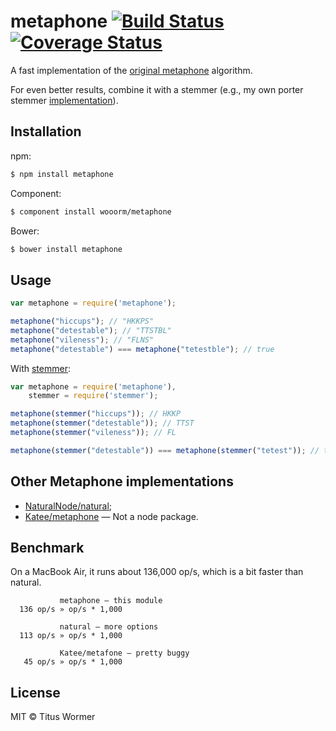 # metaphone [![Build Status](https://img.shields.io/travis/wooorm/metaphone.svg?style=flat)](https://travis-ci.org/wooorm/metaphone) [![Coverage Status](https://img.shields.io/coveralls/wooorm/metaphone.svg?style=flat)](https://coveralls.io/r/wooorm/metaphone?branch=master)

A fast implementation of the [original metaphone](http://en.wikipedia.org/wiki/Metaphone) algorithm.

For even better results, combine it with a stemmer (e.g., my own porter stemmer [implementation](https://github.com/wooorm/stemmer)).

## Installation

npm:
```sh
$ npm install metaphone
```

Component:
```sh
$ component install wooorm/metaphone
```

Bower:
```sh
$ bower install metaphone
```

## Usage

```js
var metaphone = require('metaphone');

metaphone("hiccups"); // "HKKPS"
metaphone("detestable"); // "TTSTBL"
metaphone("vileness"); // "FLNS"
metaphone("detestable") === metaphone("tetestble"); // true
```

With [stemmer](https://github.com/wooorm/stemmer):
```js
var metaphone = require('metaphone'),
    stemmer = require('stemmer');

metaphone(stemmer("hiccups")); // HKKP
metaphone(stemmer("detestable")); // TTST
metaphone(stemmer("vileness")); // FL

metaphone(stemmer("detestable")) === metaphone(stemmer("tetest")); // true
```

## Other Metaphone implementations

- [NaturalNode/natural](https://github.com/NaturalNode/natural);
- [Katee/metaphone](https://github.com/Katee/metaphone) — Not a node package.

## Benchmark

On a MacBook Air, it runs about 136,000 op/s, which is a bit faster than natural.

```
           metaphone — this module
  136 op/s » op/s * 1,000

           natural — more options
  113 op/s » op/s * 1,000

           Katee/metafone — pretty buggy
   45 op/s » op/s * 1,000
```

## License

MIT © Titus Wormer

